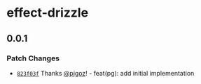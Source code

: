# effect-drizzle

## 0.0.1

### Patch Changes

- [`823f03f`](https://github.com/pigoz/effect-drizzle/commit/823f03f3431df88baedb9e58bebe0745044de287) Thanks [@pigoz](https://github.com/pigoz)! - feat(pg): add initial implementation
